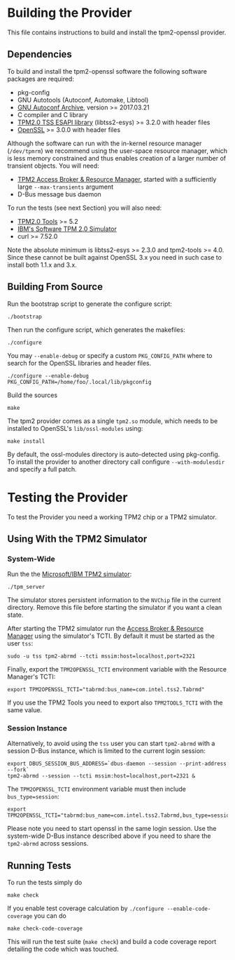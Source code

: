 # Building the Provider
This file contains instructions to build and install the tpm2-openssl provider.

## Dependencies
To build and install the tpm2-openssl software the following software packages
are required:

 * pkg-config
 * GNU Autotools (Autoconf, Automake, Libtool)
 * [GNU Autoconf Archive](https://www.gnu.org/software/autoconf-archive/),
   version >= 2017.03.21
 * C compiler and C library
 * [TPM2.0 TSS ESAPI library](https://github.com/tpm2-software/tpm2-tss)
   (libtss2-esys) >= 3.2.0 with header files
 * [OpenSSL](https://www.openssl.org/) >= 3.0.0 with header files

Although the software can run with the in-kernel resource manager (`/dev/tpmrm`)
we recommend using the user-space resource manager, which is less memory
constrained and thus enables creation of a larger number of transient objects.
You will need:

 * [TPM2 Access Broker & Resource Manager](https://github.com/tpm2-software/tpm2-abrmd),
   started with a sufficiently large `--max-transients` argument
 * D-Bus message bus daemon

To run the tests (see next Section) you will also need:

 * [TPM2.0 Tools](https://github.com/tpm2-software/tpm2-tools) >= 5.2
 * [IBM's Software TPM 2.0 Simulator](https://sourceforge.net/projects/ibmswtpm2/files)
 * curl >= 7.52.0

Note the absolute minimum is libtss2-esys >= 2.3.0 and tpm2-tools >= 4.0. Since
these cannot be built against OpenSSL 3.x you need in such case to install both
1.1.x and 3.x.


## Building From Source

Run the bootstrap script to generate the configure script:
```
./bootstrap
```

Then run the configure script, which generates the makefiles:
```
./configure
```

You may `--enable-debug` or specify a custom `PKG_CONFIG_PATH` where to search
for the OpenSSL libraries and header files.
```
./configure --enable-debug PKG_CONFIG_PATH=/home/foo/.local/lib/pkgconfig
```

Build the sources
```
make
```

The tpm2 provider comes as a single `tpm2.so` module, which needs to be
installed to OpenSSL's `lib/ossl-modules` using:
```
make install
```

By default, the ossl-modules directory is auto-detected using pkg-config. To
install the provider to another directory call configure `--with-modulesdir`
and specify a full patch.


# Testing the Provider
To test the Provider you need a working TPM2 chip or a TPM2 simulator.


## Using With the TPM2 Simulator

### System-Wide

Run the the
[Microsoft/IBM TPM2 simulator](https://sourceforge.net/projects/ibmswtpm2):
```
./tpm_server
```

The simulator stores persistent information to the `NVChip` file in the current
directory. Remove this file before starting the simulator if you want a clean
state.

After starting the TPM2 simulator run the
[Access Broker & Resource Manager](https://github.com/tpm2-software/tpm2-abrmd)
 using the simulator's TCTI. By default it must be started as the user `tss`:
```
sudo -u tss tpm2-abrmd --tcti mssim:host=localhost,port=2321
```

Finally, export the `TPM2OPENSSL_TCTI` environment variable with the Resource
Manager's TCTI:
```
export TPM2OPENSSL_TCTI="tabrmd:bus_name=com.intel.tss2.Tabrmd"
```

If you use the TPM2 Tools you need to export also `TPM2TOOLS_TCTI` with the
same value.

### Session Instance

Alternatively, to avoid using the `tss` user you can start `tpm2-abrmd` with
a session D-Bus instance, which is limited to the current login session:
```
export DBUS_SESSION_BUS_ADDRESS=`dbus-daemon --session --print-address --fork`
tpm2-abrmd --session --tcti mssim:host=localhost,port=2321 &
```

The `TPM2OPENSSL_TCTI` environment variable must then include `bus_type=session`:
```
export TPM2OPENSSL_TCTI="tabrmd:bus_name=com.intel.tss2.Tabrmd,bus_type=session"
```

Please note you need to start openssl in the same login session. Use the
system-wide D-Bus instance described above if you need to share the `tpm2-abrmd`
across sessions.


## Running Tests

To run the tests simply do
```
make check
```

If you enable test coverage calculation by `./configure --enable-code-coverage`
you can do
```
make check-code-coverage
```

This will run the test suite (`make check`) and build a code coverage report
detailing the code which was touched.

